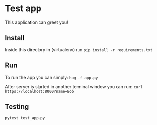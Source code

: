 # Test app

This application can greet you!

## Install
Inside this directory in (virtualenv) run
`pip install -r requirements.txt`

## Run

To run the app you can simply:
`hug -f app.py`

After server is started in another terminal window you can run:
`curl https://localhost:8000?name=Bob`

## Testing
`pytest test_app.py`

